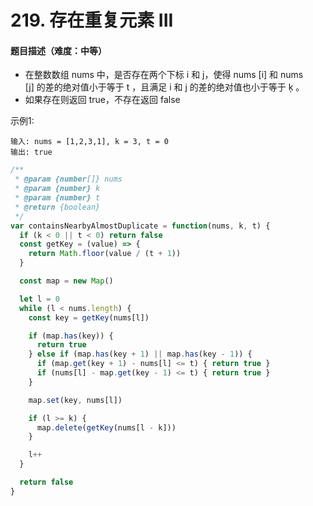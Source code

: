 <!--
 * @Author: your name
 * @Date: 2020-09-12 11:06:33
 * @LastEditTime: 2020-09-12 11:07:30
 * @LastEditors: Please set LastEditors
 * @Description: In User Settings Edit
 * @FilePath: /notes/leetcode/201-250/220.md
-->
# 219. 存在重复元素 III

#### 题目描述（难度：中等）
+ 在整数数组 nums 中，是否存在两个下标 i 和 j，使得 nums [i] 和 nums [j] 的差的绝对值小于等于 t ，且满足 i 和 j 的差的绝对值也小于等于 ķ 。
+ 如果存在则返回 true，不存在返回 false


示例1:
```
输入: nums = [1,2,3,1], k = 3, t = 0
输出: true
```
```js
/**
 * @param {number[]} nums
 * @param {number} k
 * @param {number} t
 * @return {boolean}
 */
var containsNearbyAlmostDuplicate = function(nums, k, t) {
  if (k < 0 || t < 0) return false
  const getKey = (value) => {
    return Math.floor(value / (t + 1))
  }

  const map = new Map()

  let l = 0
  while (l < nums.length) {
    const key = getKey(nums[l])

    if (map.has(key)) {
      return true
    } else if (map.has(key + 1) || map.has(key - 1)) {
      if (map.get(key + 1) - nums[l] <= t) { return true }
      if (nums[l] - map.get(key - 1) <= t) { return true }
    }

    map.set(key, nums[l])

    if (l >= k) {
      map.delete(getKey(nums[l - k]))
    }

    l++
  }

  return false
}

```